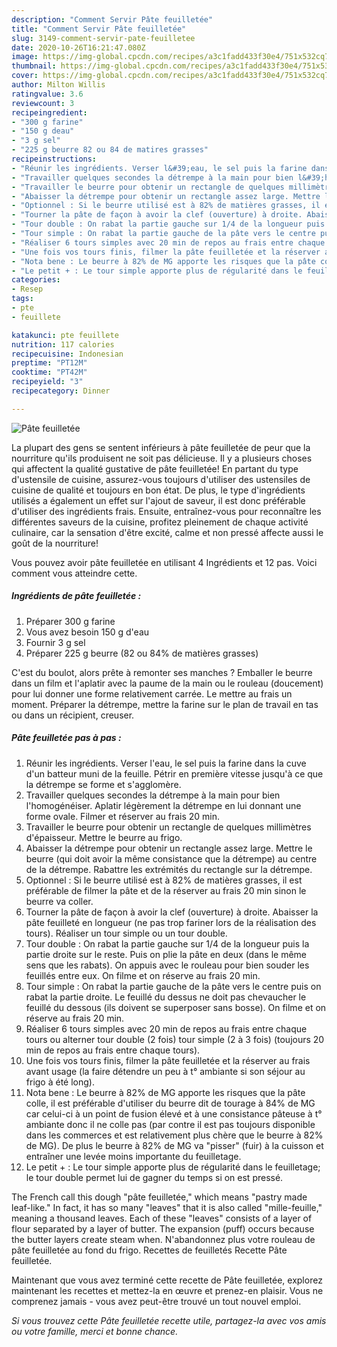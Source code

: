 ```yaml
---
description: "Comment Servir Pâte feuilletée"
title: "Comment Servir Pâte feuilletée"
slug: 3149-comment-servir-pate-feuilletee
date: 2020-10-26T16:21:47.080Z
image: https://img-global.cpcdn.com/recipes/a3c1fadd433f30e4/751x532cq70/pate-feuilletee-photo-principale-de-la-recette.jpg
thumbnail: https://img-global.cpcdn.com/recipes/a3c1fadd433f30e4/751x532cq70/pate-feuilletee-photo-principale-de-la-recette.jpg
cover: https://img-global.cpcdn.com/recipes/a3c1fadd433f30e4/751x532cq70/pate-feuilletee-photo-principale-de-la-recette.jpg
author: Milton Willis
ratingvalue: 3.6
reviewcount: 3
recipeingredient:
- "300 g farine"
- "150 g deau"
- "3 g sel"
- "225 g beurre 82 ou 84 de matires grasses"
recipeinstructions:
- "Réunir les ingrédients. Verser l&#39;eau, le sel puis la farine dans la cuve d&#39;un batteur muni de la feuille. Pétrir en première vitesse jusqu&#39;à ce que la détrempe se forme et s&#39;agglomère."
- "Travailler quelques secondes la détrempe à la main pour bien l&#39;homogénéiser. Aplatir légèrement la détrempe en lui donnant une forme ovale. Filmer et réserver au frais 20 min."
- "Travailler le beurre pour obtenir un rectangle de quelques millimètres d&#39;épaisseur. Mettre le beurre au frigo."
- "Abaisser la détrempe pour obtenir un rectangle assez large. Mettre le beurre (qui doit avoir la même consistance que la détrempe) au centre de la détrempe. Rabattre les extrémités du rectangle sur la détrempe."
- "Optionnel : Si le beurre utilisé est à 82% de matières grasses, il est préférable de filmer la pâte et de la réserver au frais 20 min sinon le beurre va coller."
- "Tourner la pâte de façon à avoir la clef (ouverture) à droite. Abaisser la pâte feuilleté en longueur (ne pas trop fariner lors de la réalisation des tours). Réaliser un tour simple ou un tour double."
- "Tour double : On rabat la partie gauche sur 1/4 de la longueur puis la partie droite sur le reste. Puis on plie la pâte en deux (dans le même sens que les rabats). On appuis avec le rouleau pour bien souder les feuillés entre eux. On filme et on réserve au frais 20 min."
- "Tour simple : On rabat la partie gauche de la pâte vers le centre puis on rabat la partie droite. Le feuillé du dessus ne doit pas chevaucher le feuillé du dessous (ils doivent se superposer sans bosse). On filme et on réserve au frais 20 min."
- "Réaliser 6 tours simples avec 20 min de repos au frais entre chaque tours ou alterner tour double (2 fois) tour simple (2 à 3 fois) (toujours 20 min de repos au frais entre chaque tours)."
- "Une fois vos tours finis, filmer la pâte feuilletée et la réserver au frais avant usage (la faire détendre un peu à t° ambiante si son séjour au frigo à été long)."
- "Nota bene : Le beurre à 82% de MG apporte les risques que la pâte colle, il est préférable d&#39;utiliser du beurre dit de tourage à 84% de MG car celui-ci à un point de fusion élevé et à une consistance pâteuse à t° ambiante donc il ne colle pas (par contre il est pas toujours disponible dans les commerces et est relativement plus chère que le beurre à 82% de MG). De plus le beurre à 82% de MG va &#34;pisser&#34; (fuir) à la cuisson et entraîner une levée moins importante du feuilletage."
- "Le petit + : Le tour simple apporte plus de régularité dans le feuilletage; le tour double permet lui de gagner du temps si on est pressé."
categories:
- Resep
tags:
- pte
- feuillete

katakunci: pte feuillete 
nutrition: 117 calories
recipecuisine: Indonesian
preptime: "PT12M"
cooktime: "PT42M"
recipeyield: "3"
recipecategory: Dinner

---
```



![Pâte feuilletée](https://img-global.cpcdn.com/recipes/a3c1fadd433f30e4/751x532cq70/pate-feuilletee-photo-principale-de-la-recette.jpg)

La plupart des gens se sentent inférieurs à pâte feuilletée de peur que la nourriture qu'ils produisent ne soit pas délicieuse. Il y a plusieurs choses qui affectent la qualité gustative de pâte feuilletée! En partant du type d'ustensile de cuisine, assurez-vous toujours d'utiliser des ustensiles de cuisine de qualité et toujours en bon état. De plus, le type d'ingrédients utilisés a également un effet sur l'ajout de saveur, il est donc préférable d'utiliser des ingrédients frais. Ensuite, entraînez-vous pour reconnaître les différentes saveurs de la cuisine, profitez pleinement de chaque activité culinaire, car la sensation d'être excité, calme et non pressé affecte aussi le goût de la nourriture!

<!--inarticleads1-->

Vous pouvez avoir pâte feuilletée en utilisant 4 Ingrédients et 12 pas. Voici comment vous atteindre cette.

##### Ingrédients de pâte feuilletée :

1. Préparer 300 g farine
1. Vous avez besoin 150 g d&#39;eau
1. Fournir 3 g sel
1. Préparer 225 g beurre (82 ou 84% de matières grasses)


C&#39;est du boulot, alors prête à remonter ses manches ? Emballer le beurre dans un film et l&#39;aplatir avec la paume de la main ou le rouleau (doucement) pour lui donner une forme relativement carrée. Le mettre au frais un moment. Préparer la détrempe, mettre la farine sur le plan de travail en tas ou dans un récipient, creuser. 

<!--inarticleads2-->

##### Pâte feuilletée pas à pas :

1. Réunir les ingrédients. Verser l&#39;eau, le sel puis la farine dans la cuve d&#39;un batteur muni de la feuille. Pétrir en première vitesse jusqu&#39;à ce que la détrempe se forme et s&#39;agglomère.
1. Travailler quelques secondes la détrempe à la main pour bien l&#39;homogénéiser. Aplatir légèrement la détrempe en lui donnant une forme ovale. Filmer et réserver au frais 20 min.
1. Travailler le beurre pour obtenir un rectangle de quelques millimètres d&#39;épaisseur. Mettre le beurre au frigo.
1. Abaisser la détrempe pour obtenir un rectangle assez large. Mettre le beurre (qui doit avoir la même consistance que la détrempe) au centre de la détrempe. Rabattre les extrémités du rectangle sur la détrempe.
1. Optionnel : Si le beurre utilisé est à 82% de matières grasses, il est préférable de filmer la pâte et de la réserver au frais 20 min sinon le beurre va coller.
1. Tourner la pâte de façon à avoir la clef (ouverture) à droite. Abaisser la pâte feuilleté en longueur (ne pas trop fariner lors de la réalisation des tours). Réaliser un tour simple ou un tour double.
1. Tour double : On rabat la partie gauche sur 1/4 de la longueur puis la partie droite sur le reste. Puis on plie la pâte en deux (dans le même sens que les rabats). On appuis avec le rouleau pour bien souder les feuillés entre eux. On filme et on réserve au frais 20 min.
1. Tour simple : On rabat la partie gauche de la pâte vers le centre puis on rabat la partie droite. Le feuillé du dessus ne doit pas chevaucher le feuillé du dessous (ils doivent se superposer sans bosse). On filme et on réserve au frais 20 min.
1. Réaliser 6 tours simples avec 20 min de repos au frais entre chaque tours ou alterner tour double (2 fois) tour simple (2 à 3 fois) (toujours 20 min de repos au frais entre chaque tours).
1. Une fois vos tours finis, filmer la pâte feuilletée et la réserver au frais avant usage (la faire détendre un peu à t° ambiante si son séjour au frigo à été long).
1. Nota bene : Le beurre à 82% de MG apporte les risques que la pâte colle, il est préférable d&#39;utiliser du beurre dit de tourage à 84% de MG car celui-ci à un point de fusion élevé et à une consistance pâteuse à t° ambiante donc il ne colle pas (par contre il est pas toujours disponible dans les commerces et est relativement plus chère que le beurre à 82% de MG). De plus le beurre à 82% de MG va &#34;pisser&#34; (fuir) à la cuisson et entraîner une levée moins importante du feuilletage.
1. Le petit + : Le tour simple apporte plus de régularité dans le feuilletage; le tour double permet lui de gagner du temps si on est pressé.


The French call this dough &#34;pâte feuilletée,&#34; which means &#34;pastry made leaf-like.&#34; In fact, it has so many &#34;leaves&#34; that it is also called &#34;mille-feuille,&#34; meaning a thousand leaves. Each of these &#34;leaves&#34; consists of a layer of flour separated by a layer of butter. The expansion (puff) occurs because the butter layers create steam when. N&#39;abandonnez plus votre rouleau de pâte feuilletée au fond du frigo. Recettes de feuilletés Recette Pâte feuilletée. 

<!--inarticleads1-->

<p>
Maintenant que vous avez terminé cette recette de Pâte feuilletée, explorez maintenant les recettes et mettez-la en œuvre et prenez-en plaisir. Vous ne comprenez jamais - vous avez peut-être trouvé un tout nouvel emploi.
</p>

<p>
<i>Si vous trouvez cette Pâte feuilletée recette utile, partagez-la avec vos amis ou votre famille, merci et bonne chance.</i>
</p>
